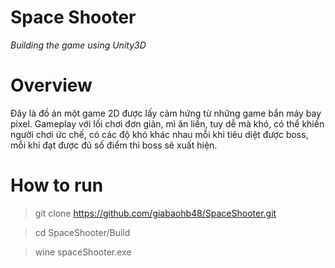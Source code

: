 # Space Shooter
*Building the game using Unity3D*

# Overview
Đây là đồ án một game 2D được lấy cảm hứng từ những game bắn máy bay pixel.
Gameplay với lối chơi đơn giản, mì ăn liền, tuy dễ mà khó, có thể khiến người chơi ức chế, có các độ khó khác nhau mỗi khi tiêu diệt được boss, mỗi khi đạt được đủ số điểm thì boss sẽ xuất hiện. 

# How to run
> git clone https://github.com/giabaohb48/SpaceShooter.git

> cd SpaceShooter/Build

> wine spaceShooter.exe


